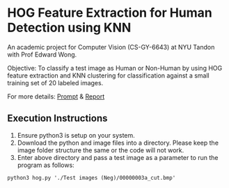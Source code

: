 # HOG Feature Extraction for Human Detection using KNN

An academic project for Computer Vision (CS-GY-6643) at NYU Tandon with Prof Edward Wong.

Objective: To classify a test image as Human or Non-Human by using HOG feature extraction and KNN clustering for classification against a small training set of 20 labeled images. 

For more details: [Prompt](https://github.com/guptaviha/Human-Detection-HOG/blob/master/Project_Prompt.pdf) & [Report](https://github.com/guptaviha/Human-Detection-HOG/blob/master/Report.pdf)

## Execution Instructions

1. Ensure python3 is setup on your system.
2. Download the python and image files into a directory. Please keep the image folder structure the same or the code will not work.
3. Enter above directory and pass a test image as a parameter to run the program as follows:

```
python3 hog.py './Test images (Neg)/00000003a_cut.bmp'
```
